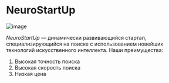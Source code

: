 # NeuroStartUp
![image](https://github-production-user-asset-6210df.s3.amazonaws.com/152031354/297375097-fd7031fa-5455-4779-b978-31993837cb6c.png?X-Amz-Algorithm=AWS4-HMAC-SHA256&X-Amz-Credential=AKIAVCODYLSA53PQK4ZA%2F20240118%2Fus-east-1%2Fs3%2Faws4_request&X-Amz-Date=20240118T045431Z&X-Amz-Expires=300&X-Amz-Signature=06f7135d5ac66a9caf7048958b5ecd4fc53c71775ea1bdb09fbe022fead06576&X-Amz-SignedHeaders=host&actor_id=156686594&key_id=0&repo_id=730166060)

*NeuroStartUp* — динамически развивающийся стартап, специализирующийся на поиске с использованием новейших технологий искусственного интеллекта. Наши преимущества:

1. Высокая точность поиска
2. Высокая скорость поиска
3. Низкая цена